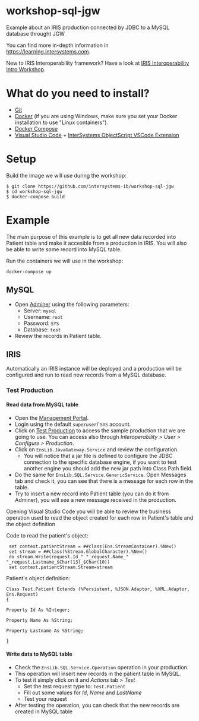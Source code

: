 # workshop-sql-jgw
Example about an IRIS production connected by JDBC to a MySQL database throught JGW

You can find more in-depth information in https://learning.intersystems.com.

New to IRIS Interoperability framework? Have a look at [IRIS Interoperability Intro Workshop](https://github.com/intersystems-ib/workshop-interop-intro).

# What do you need to install? 
* [Git](https://git-scm.com/downloads) 
* [Docker](https://www.docker.com/products/docker-desktop) (if you are using Windows, make sure you set your Docker installation to use "Linux containers").
* [Docker Compose](https://docs.docker.com/compose/install/)
* [Visual Studio Code](https://code.visualstudio.com/download) + [InterSystems ObjectScript VSCode Extension](https://marketplace.visualstudio.com/items?itemName=daimor.vscode-objectscript)

# Setup
Build the image we will use during the workshop:

```console
$ git clone https://github.com/intersystems-ib/workshop-sql-jgw
$ cd workshop-sql-jgw
$ docker-compose build
```

# Example

The main purpose of this example is to get all new data recorded into Patient table and make it accesible from a production in IRIS. You will also be able to write some record into MySQL table.

Run the containers we will use in the workshop:
```
docker-compose up
```

## MySQL

* Open [Adminer](http://localhost:8080) using the following parameters:
  * Server: `mysql`
  * Username: `root`
  * Password: `SYS`
  * Database: `test`
* Review the records in Patient table.

## IRIS 

Automatically an IRIS instance will be deployed and a production will be configured and run to read new records from a MySQL database.

### Test Production

#### Read data from MySQL table

* Open the [Management Portal](http://localhost:52773/csp/sys/UtilHome.csp).
* Login using the default `superuser`/ `SYS` account.
* Click on [Test Production](http://localhost:52773/csp/user/EnsPortal.ProductionConfig.zen?$NAMESPACE=USER&$NAMESPACE=USER&) to access the sample production that we are going to use. You can access also through *Interoperability > User > Configure > Production*.
* Click on `EnsLib.JavaGateway.Service` and review the configuration.
  * You will notice that a jar file is defined to configure the JDBC connection to the specific database engine, if you want to test another engine you should add the new jar path into Class Path field.
* Do the same for `EnsLib.SQL.Service.GenericService`. Open Messages tab and check it, you can see that there is a message for each row in the table.
* Try to insert a new record into Patient table (you can do it from Adminer), you will see a new message received in the production.

Opening Visual Studio Code you will be able to review the business operation used to read the object created for each row in Patient's table and the object definition

Code to read the patient's object:

```objectscript
 set context.patientStream = ##class(Ens.StreamContainer).%New()
 set stream = ##class(%Stream.GlobalCharacter).%New()
 do stream.Write(request.Id_" "_request.Name_" "_request.Lastname_$Char(13)_$Char(10))
 set context.patientStream.Stream=stream
```

Patient's object definition:

```objectscript
Class Test.Patient Extends (%Persistent, %JSON.Adaptor, %XML.Adaptor, Ens.Request)
{

Property Id As %Integer;

Property Name As %String;

Property Lastname As %String;

}
```

#### Write data to MySQL table
* Check the `EnsLib.SQL.Service.Operation` operation in your production.
* This operation will insert new records in the patient table in MySQL.
* To test it simply click on it and *Actions* tab > *Test*
  * Set the test request type to: `Test.Patient`
  * Fill out some values for *Id*, *Name* and *LastName*
  * Test your request
* After testing the operation, you can check that the new records are created in MySQL table
